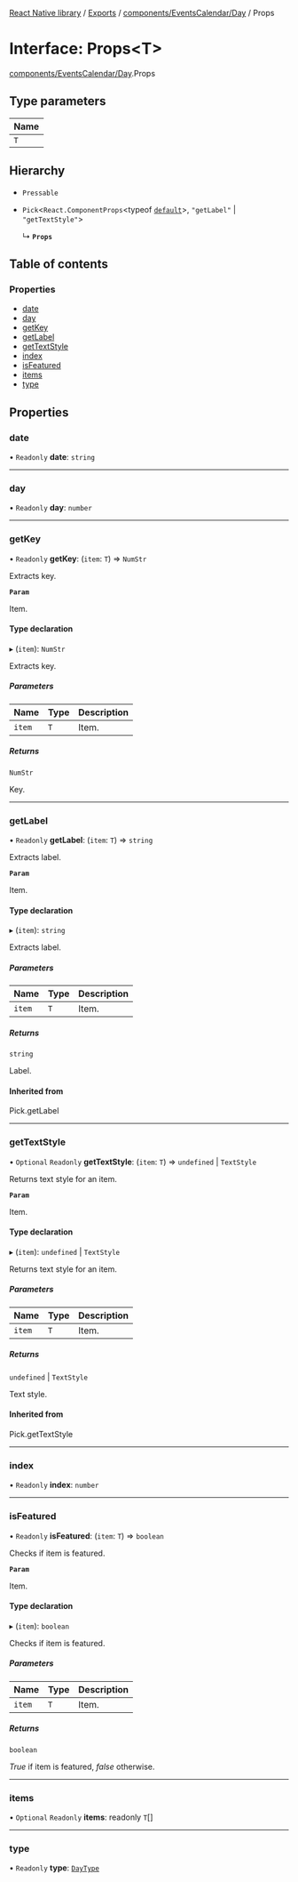 [React Native library](../index.md) / [Exports](../modules.md) / [components/EventsCalendar/Day](../modules/components_EventsCalendar_Day.md) / Props

# Interface: Props\<T\>

[components/EventsCalendar/Day](../modules/components_EventsCalendar_Day.md).Props

## Type parameters

| Name |
| :------ |
| `T` |

## Hierarchy

- `Pressable`

- `Pick`\<`React.ComponentProps`\<typeof [`default`](../modules/components_EventsCalendar_Day_Item.md#default)\>, ``"getLabel"`` \| ``"getTextStyle"``\>

  ↳ **`Props`**

## Table of contents

### Properties

- [date](components_EventsCalendar_Day.Props.md#date)
- [day](components_EventsCalendar_Day.Props.md#day)
- [getKey](components_EventsCalendar_Day.Props.md#getkey)
- [getLabel](components_EventsCalendar_Day.Props.md#getlabel)
- [getTextStyle](components_EventsCalendar_Day.Props.md#gettextstyle)
- [index](components_EventsCalendar_Day.Props.md#index)
- [isFeatured](components_EventsCalendar_Day.Props.md#isfeatured)
- [items](components_EventsCalendar_Day.Props.md#items)
- [type](components_EventsCalendar_Day.Props.md#type)

## Properties

### date

• `Readonly` **date**: `string`

___

### day

• `Readonly` **day**: `number`

___

### getKey

• `Readonly` **getKey**: (`item`: `T`) => `NumStr`

Extracts key.

**`Param`**

Item.

#### Type declaration

▸ (`item`): `NumStr`

Extracts key.

##### Parameters

| Name | Type | Description |
| :------ | :------ | :------ |
| `item` | `T` | Item. |

##### Returns

`NumStr`

Key.

___

### getLabel

• `Readonly` **getLabel**: (`item`: `T`) => `string`

Extracts label.

**`Param`**

Item.

#### Type declaration

▸ (`item`): `string`

Extracts label.

##### Parameters

| Name | Type | Description |
| :------ | :------ | :------ |
| `item` | `T` | Item. |

##### Returns

`string`

Label.

#### Inherited from

Pick.getLabel

___

### getTextStyle

• `Optional` `Readonly` **getTextStyle**: (`item`: `T`) => `undefined` \| `TextStyle`

Returns text style for an item.

**`Param`**

Item.

#### Type declaration

▸ (`item`): `undefined` \| `TextStyle`

Returns text style for an item.

##### Parameters

| Name | Type | Description |
| :------ | :------ | :------ |
| `item` | `T` | Item. |

##### Returns

`undefined` \| `TextStyle`

Text style.

#### Inherited from

Pick.getTextStyle

___

### index

• `Readonly` **index**: `number`

___

### isFeatured

• `Readonly` **isFeatured**: (`item`: `T`) => `boolean`

Checks if item is featured.

**`Param`**

Item.

#### Type declaration

▸ (`item`): `boolean`

Checks if item is featured.

##### Parameters

| Name | Type | Description |
| :------ | :------ | :------ |
| `item` | `T` | Item. |

##### Returns

`boolean`

_True_ if item is featured, _false_ otherwise.

___

### items

• `Optional` `Readonly` **items**: readonly `T`[]

___

### type

• `Readonly` **type**: [`DayType`](../enums/hooks_useCalendar.DayType.md)
